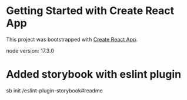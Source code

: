 # Getting Started with Create React App

This project was bootstrapped with [Create React App](https://github.com/facebook/create-react-app).

node version: 17.3.0 

 # Added storybook with eslint plugin
 sb init
 /eslint-plugin-storybook#readme 